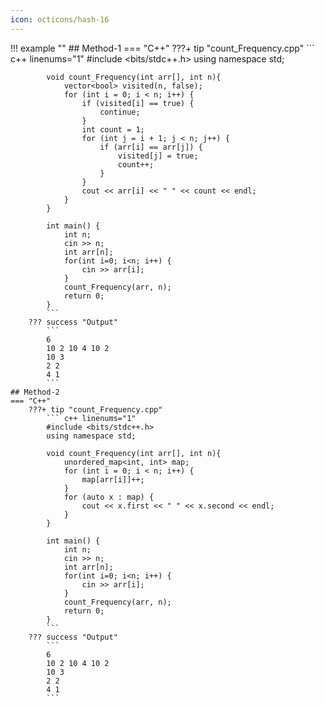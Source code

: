 ```yaml
---
icon: octicons/hash-16
---
```


!!! example ""
    ## Method-1
    === "C++"
        ???+ tip "count_Frequency.cpp"
            ``` c++ linenums="1"
            #include <bits/stdc++.h>
            using namespace std;

            void count_Frequency(int arr[], int n){
                vector<bool> visited(n, false);
                for (int i = 0; i < n; i++) {
                    if (visited[i] == true) {
                        continue;
                    }
                    int count = 1;
                    for (int j = i + 1; j < n; j++) {
                        if (arr[i] == arr[j]) {
                            visited[j] = true;
                            count++;
                        }
                    }
                    cout << arr[i] << " " << count << endl;
                }
            }

            int main() {
                int n;
                cin >> n;
                int arr[n];
                for(int i=0; i<n; i++) {
                    cin >> arr[i];
                }
                count_Frequency(arr, n);
                return 0;
            }
            ```
        ??? success "Output"
            ```
            6
            10 2 10 4 10 2
            10 3
            2 2
            4 1
            ```
    ## Method-2
    === "C++"
        ???+ tip "count_Frequency.cpp"
            ``` c++ linenums="1"
            #include <bits/stdc++.h>
            using namespace std;

            void count_Frequency(int arr[], int n){
                unordered_map<int, int> map;
                for (int i = 0; i < n; i++) {
                    map[arr[i]]++;
                }
                for (auto x : map) {
                    cout << x.first << " " << x.second << endl;
                }
            }

            int main() {
                int n;
                cin >> n;
                int arr[n];
                for(int i=0; i<n; i++) {
                    cin >> arr[i];
                }
                count_Frequency(arr, n);
                return 0;
            }
            ```
        ??? success "Output"
            ```
            6
            10 2 10 4 10 2
            10 3
            2 2
            4 1
            ```